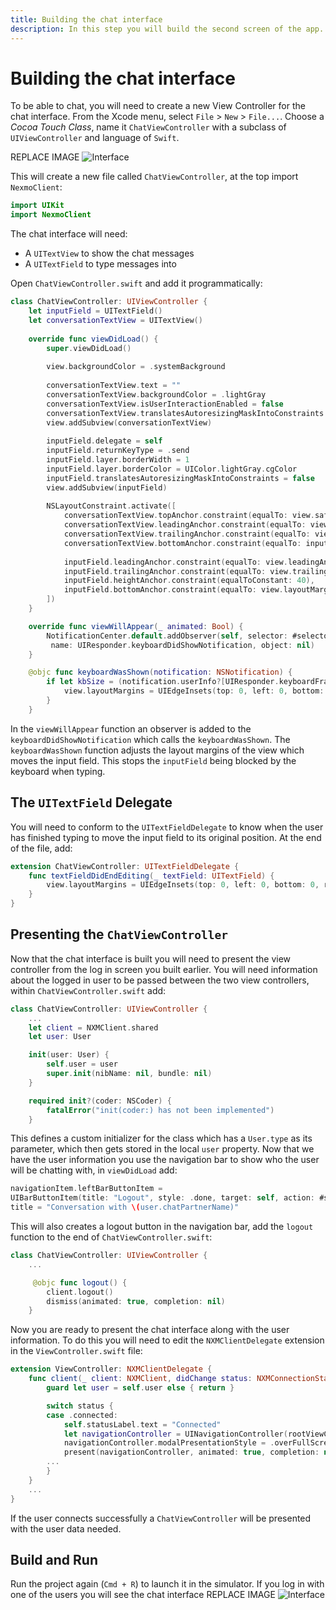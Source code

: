 ```yaml
---
title: Building the chat interface
description: In this step you will build the second screen of the app.
---
```


# Building the chat interface

To be able to chat, you will need to create a new View Controller for the chat interface. From the Xcode menu, select `File` > `New` > `File...`. Choose a *Cocoa Touch Class*, name it `ChatViewController` with a subclass of `UIViewController` and language of `Swift`.

REPLACE IMAGE
![Interface](/meta/client-sdk/ios-phone-to-app/interface.png)

This will create a new file called `ChatViewController`, at the top import `NexmoClient`:

```swift
import UIKit
import NexmoClient
```

The chat interface will need:

* A `UITextView` to show the chat messages
* A `UITextField` to type messages into

Open `ChatViewController.swift` and add it programmatically:

```swift
class ChatViewController: UIViewController {
    let inputField = UITextField()
    let conversationTextView = UITextView()
    
    override func viewDidLoad() {
        super.viewDidLoad()
        
        view.backgroundColor = .systemBackground
        
        conversationTextView.text = ""
        conversationTextView.backgroundColor = .lightGray
        conversationTextView.isUserInteractionEnabled = false
        conversationTextView.translatesAutoresizingMaskIntoConstraints = false
        view.addSubview(conversationTextView)
        
        inputField.delegate = self
        inputField.returnKeyType = .send
        inputField.layer.borderWidth = 1
        inputField.layer.borderColor = UIColor.lightGray.cgColor
        inputField.translatesAutoresizingMaskIntoConstraints = false
        view.addSubview(inputField)
        
        NSLayoutConstraint.activate([
            conversationTextView.topAnchor.constraint(equalTo: view.safeAreaLayoutGuide.topAnchor),
            conversationTextView.leadingAnchor.constraint(equalTo: view.leadingAnchor),
            conversationTextView.trailingAnchor.constraint(equalTo: view.trailingAnchor),
            conversationTextView.bottomAnchor.constraint(equalTo: inputField.topAnchor, constant: -20),
            
            inputField.leadingAnchor.constraint(equalTo: view.leadingAnchor, constant: 20),
            inputField.trailingAnchor.constraint(equalTo: view.trailingAnchor, constant: -20),
            inputField.heightAnchor.constraint(equalToConstant: 40),
            inputField.bottomAnchor.constraint(equalTo: view.layoutMarginsGuide.bottomAnchor, constant: -20)
        ])   
    }

    override func viewWillAppear(_ animated: Bool) {
        NotificationCenter.default.addObserver(self, selector: #selector(self.keyboardWasShown),
         name: UIResponder.keyboardDidShowNotification, object: nil)
    }

    @objc func keyboardWasShown(notification: NSNotification) {
        if let kbSize = (notification.userInfo?[UIResponder.keyboardFrameEndUserInfoKey] as? CGRect)?.size {
            view.layoutMargins = UIEdgeInsets(top: 0, left: 0, bottom: kbSize.height - 20, right: 0)
        }
    }
```

In the `viewWillAppear` function an observer is added to the `keyboardDidShowNotification` which calls the `keyboardWasShown`. The `keyboardWasShown` function adjusts the layout margins of the view which moves the input field. This stops the `inputField` being blocked by the keyboard when typing.


## The `UITextField` Delegate

You will need to conform to the `UITextFieldDelegate` to know when the user has finished typing to move the input field to its original position. At the end of the file, add:

```swift
extension ChatViewController: UITextFieldDelegate {
    func textFieldDidEndEditing(_ textField: UITextField) {
        view.layoutMargins = UIEdgeInsets(top: 0, left: 0, bottom: 0, right: 0)
    }
}
```

## Presenting the `ChatViewController`

Now that the chat interface is built you will need to present the view controller from the log in screen you built earlier. You will need information about the logged in user to be passed between the two view controllers, within `ChatViewController.swift` add:

```swift 
class ChatViewController: UIViewController {
    ...
    let client = NXMClient.shared
    let user: User

    init(user: User) {
        self.user = user
        super.init(nibName: nil, bundle: nil)
    }

    required init?(coder: NSCoder) {
        fatalError("init(coder:) has not been implemented")
    }
```
This defines a custom initializer for the class which has a `User.type` as its parameter, which then gets stored in the local `user` property. Now that we have the user information you use the navigation bar to show who the user will be chatting with, in `viewDidLoad` add:

```swift
navigationItem.leftBarButtonItem = 
UIBarButtonItem(title: "Logout", style: .done, target: self, action: #selector(self.logout))
title = "Conversation with \(user.chatPartnerName)"

```
This will also creates a logout button in the navigation bar, add the `logout` function to the end of `ChatViewController.swift`:

```swift 
class ChatViewController: UIViewController {
    ...

     @objc func logout() {
        client.logout()
        dismiss(animated: true, completion: nil)
    }
```

Now you are ready to present the chat interface along with the user information. To do this you will need to edit the `NXMClientDelegate` extension in the `ViewController.swift` file:

```swift
extension ViewController: NXMClientDelegate {
    func client(_ client: NXMClient, didChange status: NXMConnectionStatus, reason: NXMConnectionStatusReason) {
        guard let user = self.user else { return }

        switch status {
        case .connected:
            self.statusLabel.text = "Connected"
            let navigationController = UINavigationController(rootViewController: ChatViewController(user: user))
            navigationController.modalPresentationStyle = .overFullScreen
            present(navigationController, animated: true, completion: nil)
        ...
        }
    }
    ...
}
```
If the user connects successfully a `ChatViewController` will be presented with the user data needed.

## Build and Run

Run the project again (`Cmd + R`) to launch it in the simulator. If you log in with one of the users you will see the chat interface
REPLACE IMAGE
![Interface](/meta/client-sdk/ios-phone-to-app/interface.png)
